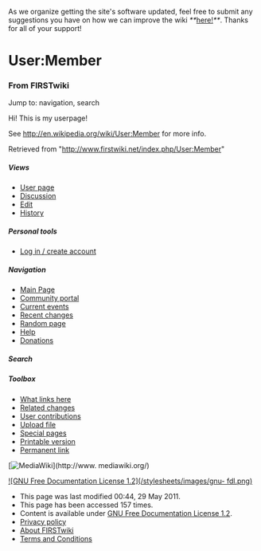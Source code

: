 As we organize getting the site's software updated, feel free to submit any
suggestions you have on how we can improve the wiki
_**_[here!](/index.php/User:Hallry/Suggestions "User:Hallry/Suggestions"
)_**_. Thanks for all of your support!

# User:Member

### From FIRSTwiki

Jump to: navigation, search

Hi! This is my userpage!

See <http://en.wikipedia.org/wiki/User:Member> for more info.

Retrieved from "<http://www.firstwiki.net/index.php/User:Member>"

##### Views

  * [User page](/index.php/User:Member)
  * [Discussion](/index.php/User_talk:Member)
  * [Edit](/index.php?title=User:Member&action=edit)
  * [History](/index.php?title=User:Member&action=history)

##### Personal tools

  * [Log in / create account](/index.php?title=Special:Userlogin&returnto=User:Member)

[](/index.php/Main_Page "Main Page" )

##### Navigation

  * [Main Page](/index.php/Main_Page)
  * [Community portal](/index.php/FIRSTwiki:Community_portal)
  * [Current events](/index.php/Current_events)
  * [Recent changes](/index.php/Special:Recentchanges)
  * [Random page](/index.php/Special:Random)
  * [Help](/index.php/FIRSTwiki:Help)
  * [Donations](/index.php/FIRSTwiki:Site_support)

##### Search



##### Toolbox

  * [What links here](/index.php/Special:Whatlinkshere/User:Member)
  * [Related changes](/index.php/Special:Recentchangeslinked/User:Member)
  * [User contributions](/index.php/Special:Contributions/Member)
  * [Upload file](/index.php/Special:Upload)
  * [Special pages](/index.php/Special:Specialpages)
  * [Printable version](/index.php?title=User:Member&printable=yes)
  * [Permanent link](/index.php?title=User:Member&oldid=79732)

[![MediaWiki](/skins/common/images/poweredby_mediawiki_88x31.png)](http://www.
mediawiki.org/)

[![GNU Free Documentation License 1.2](/stylesheets/images/gnu-
fdl.png)](http://www.gnu.org/copyleft/fdl.html)

  * This page was last modified 00:44, 29 May 2011.
  * This page has been accessed 157 times.
  * Content is available under [GNU Free Documentation License 1.2](http://www.gnu.org/copyleft/fdl.html "http://www.gnu.org/copyleft/fdl.html" ).
  * [Privacy policy](/index.php/FIRSTwiki:Privacy_policy "FIRSTwiki:Privacy policy" )
  * [About FIRSTwiki](/index.php/FIRSTwiki:About "FIRSTwiki:About" )
  * [Terms and Conditions](/index.php/FIRSTwiki:Terms_and_conditions "FIRSTwiki:Terms and conditions" )

